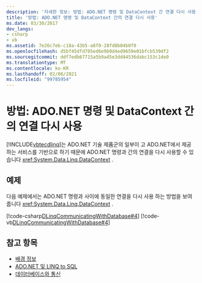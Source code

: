 ```yaml
---
description: '자세한 정보: 방법: ADO.NET 명령 및 DataContext 간 연결 다시 사용'
title: '방법: ADO.NET 명령 및 DataContext 간의 연결 다시 사용'
ms.date: 03/30/2017
dev_langs:
- csharp
- vb
ms.assetid: 7e26c7eb-c18a-43b5-a8f0-28fd8b04b0f0
ms.openlocfilehash: d5bf45dfd705ed6e9b9d4ed9659e01bfcb539df2
ms.sourcegitcommit: ddf7edb67715a5b9a45e3dd44536dabc153c1de0
ms.translationtype: MT
ms.contentlocale: ko-KR
ms.lasthandoff: 02/06/2021
ms.locfileid: "99785954"
---
```

# <a name="how-to-reuse-a-connection-between-an-adonet-command-and-a-datacontext"></a>방법: ADO.NET 명령 및 DataContext 간의 연결 다시 사용

[!INCLUDE[vbtecdlinq](../../../../../../includes/vbtecdlinq-md.md)]는 ADO.NET 기술 제품군의 일부이 고 ADO.NET에서 제공 하는 서비스를 기반으로 하기 때문에 ADO.NET 명령과 간의 연결을 다시 사용할 수 있습니다 <xref:System.Data.Linq.DataContext> .  
  
## <a name="example"></a>예제  

 다음 예제에서는 ADO.NET 명령과 사이에 동일한 연결을 다시 사용 하는 방법을 보여 줍니다 <xref:System.Data.Linq.DataContext> .  
  
 [!code-csharp[DLinqCommunicatingWithDatabase#4](../../../../../../samples/snippets/csharp/VS_Snippets_Data/DLinqCommunicatingWithDatabase/cs/Program.cs#4)]
 [!code-vb[DLinqCommunicatingWithDatabase#4](../../../../../../samples/snippets/visualbasic/VS_Snippets_Data/DLinqCommunicatingWithDatabase/vb/Module1.vb#4)]  
  
## <a name="see-also"></a>참고 항목

- [배경 정보](background-information.md)
- [ADO.NET 및 LINQ to SQL](ado-net-and-linq-to-sql.md)
- [데이터베이스와 통신](communicating-with-the-database.md)
